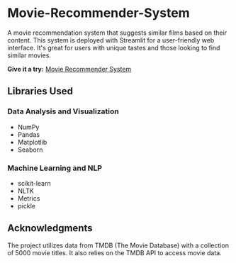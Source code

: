 # Movie-Recommender-System

A movie recommendation system that suggests similar films based on their content. This system is deployed with Streamlit for a user-friendly web interface. It's great for users with unique tastes and those looking to find similar movies.


**Give it a try:** [Movie Recommender System](https://movie-recommender-system-ozal.streamlit.app)

## Libraries Used

### Data Analysis and Visualization
- NumPy
- Pandas
- Matplotlib
- Seaborn

### Machine Learning and NLP
- scikit-learn
- NLTK
- Metrics
- pickle

## Acknowledgments
The project utilizes data from TMDB (The Movie Database) with a collection of 5000 movie titles. It also relies on the TMDB API to access movie data.
